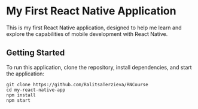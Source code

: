 # My First React Native Application

This is my first React Native application, designed to help me learn and explore the capabilities of mobile development with React Native.

## Getting Started

To run this application, clone the repository, install dependencies, and start the application:

```
git clone https://github.com/RalitsaTerzieva/RNCourse
cd my-react-native-app
npm install
npm start
```